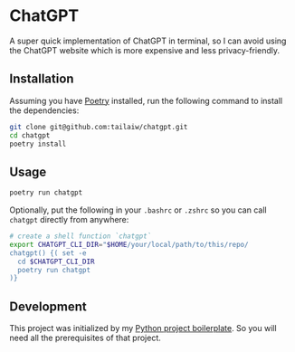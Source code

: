 # ChatGPT

A super quick implementation of ChatGPT in terminal, so I can avoid using the ChatGPT website which is more expensive and less privacy-friendly.

## Installation

Assuming you have [Poetry](https://python-poetry.org/) installed, run the following command to install the dependencies:

```bash
git clone git@github.com:tailaiw/chatgpt.git
cd chatgpt
poetry install
```

## Usage

```bash
poetry run chatgpt
```

Optionally, put the following in your `.bashrc` or `.zshrc` so you can call `chatgpt` directly from anywhere:

```bash
# create a shell function `chatgpt`
export CHATGPT_CLI_DIR="$HOME/your/local/path/to/this/repo/
chatgpt() {( set -e
  cd $CHATGPT_CLI_DIR
  poetry run chatgpt
)}
```


## Development

This project was initialized by my [Python project boilerplate](https://github.com/tailaiw/python-boilerplate). So you will need all the prerequisites of that project.
